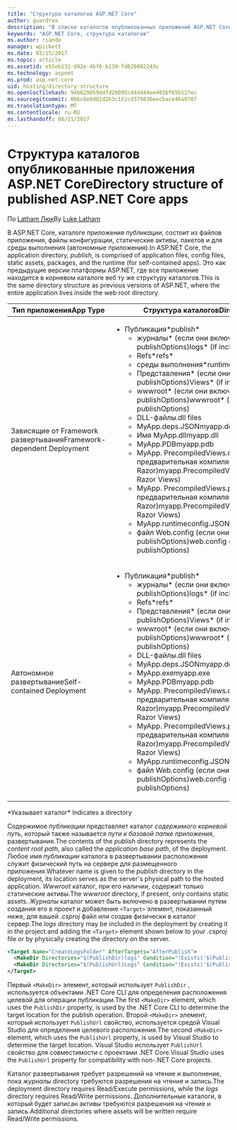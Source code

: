 ```yaml
---
title: "Структура каталогов ASP.NET Core"
author: guardrex
description: "В списке каталогов опубликованных приложений ASP.NET Core."
keywords: "ASP.NET Core, структура каталогов"
ms.author: riande
manager: wpickett
ms.date: 03/15/2017
ms.topic: article
ms.assetid: e55eb131-d42e-4bf6-b130-fd626082243c
ms.technology: aspnet
ms.prod: asp.net-core
uid: hosting/directory-structure
ms.openlocfilehash: 94b629859ddfd26095c44d444ee403bf65b127ec
ms.sourcegitcommit: 0b6c8e6d81d2b3c161cd375036eecbace46a9707
ms.translationtype: MT
ms.contentlocale: ru-RU
ms.lasthandoff: 08/11/2017
---
```

# <a name="directory-structure-of-published-aspnet-core-apps"></a><span data-ttu-id="d797e-104">Структура каталогов опубликованные приложения ASP.NET Core</span><span class="sxs-lookup"><span data-stu-id="d797e-104">Directory structure of published ASP.NET Core apps</span></span>

<span data-ttu-id="d797e-105">По [Latham Люк](https://github.com/GuardRex)</span><span class="sxs-lookup"><span data-stu-id="d797e-105">By [Luke Latham](https://github.com/GuardRex)</span></span>

<span data-ttu-id="d797e-106">В ASP.NET Core, каталоге приложения *публикации*, состоит из файлов приложения, файлы конфигурации, статические активы, пакетов и для среды выполнения (автономные приложения).</span><span class="sxs-lookup"><span data-stu-id="d797e-106">In ASP.NET Core, the application directory, *publish*, is comprised of application files, config files, static assets, packages, and the runtime (for self-contained apps).</span></span> <span data-ttu-id="d797e-107">Это как предыдущие версии платформы ASP.NET, где все приложение находится в корневом каталоге веб ту же структуру каталогов.</span><span class="sxs-lookup"><span data-stu-id="d797e-107">This is the same directory structure as previous versions of ASP.NET, where the entire application lives inside the web root directory.</span></span>

| <span data-ttu-id="d797e-108">Тип приложения</span><span class="sxs-lookup"><span data-stu-id="d797e-108">App Type</span></span> | <span data-ttu-id="d797e-109">Структура каталогов</span><span class="sxs-lookup"><span data-stu-id="d797e-109">Directory Structure</span></span> |
| --- | --- |
| <span data-ttu-id="d797e-110">Зависящие от Framework развертывания</span><span class="sxs-lookup"><span data-stu-id="d797e-110">Framework-dependent Deployment</span></span> | <ul><li><span data-ttu-id="d797e-111">Публикация\*</span><span class="sxs-lookup"><span data-stu-id="d797e-111">publish\*</span></span><ul><li><span data-ttu-id="d797e-112">журналы\* (если они включены в publishOptions)</span><span class="sxs-lookup"><span data-stu-id="d797e-112">logs\* (if included in publishOptions)</span></span></li><li><span data-ttu-id="d797e-113">Refs\*</span><span class="sxs-lookup"><span data-stu-id="d797e-113">refs\*</span></span></li><li><span data-ttu-id="d797e-114">среды выполнения\*</span><span class="sxs-lookup"><span data-stu-id="d797e-114">runtimes\*</span></span></li><li><span data-ttu-id="d797e-115">Представления\* (если они включены в publishOptions)</span><span class="sxs-lookup"><span data-stu-id="d797e-115">Views\* (if included in publishOptions)</span></span></li><li><span data-ttu-id="d797e-116">wwwroot\* (если они включены в publishOptions)</span><span class="sxs-lookup"><span data-stu-id="d797e-116">wwwroot\* (if included in publishOptions)</span></span></li><li><span data-ttu-id="d797e-117">DLL-файлы</span><span class="sxs-lookup"><span data-stu-id="d797e-117">.dll files</span></span></li><li><span data-ttu-id="d797e-118">MyApp.deps.JSON</span><span class="sxs-lookup"><span data-stu-id="d797e-118">myapp.deps.json</span></span></li><li><span data-ttu-id="d797e-119">Имя MyApp.dll</span><span class="sxs-lookup"><span data-stu-id="d797e-119">myapp.dll</span></span></li><li><span data-ttu-id="d797e-120">MyApp.PDB</span><span class="sxs-lookup"><span data-stu-id="d797e-120">myapp.pdb</span></span></li><li><span data-ttu-id="d797e-121">MyApp. PrecompiledViews.dll (если предварительная компиляция представлений Razor)</span><span class="sxs-lookup"><span data-stu-id="d797e-121">myapp.PrecompiledViews.dll (if precompiling Razor Views)</span></span></li><li><span data-ttu-id="d797e-122">MyApp. PrecompiledViews.pdb (если предварительная компиляция представлений Razor)</span><span class="sxs-lookup"><span data-stu-id="d797e-122">myapp.PrecompiledViews.pdb (if precompiling Razor Views)</span></span></li><li><span data-ttu-id="d797e-123">MyApp.runtimeconfig.JSON</span><span class="sxs-lookup"><span data-stu-id="d797e-123">myapp.runtimeconfig.json</span></span></li><li><span data-ttu-id="d797e-124">файл Web.config (если они включены в publishOptions)</span><span class="sxs-lookup"><span data-stu-id="d797e-124">web.config (if included in publishOptions)</span></span></li></ul></li></ul> |
| <span data-ttu-id="d797e-125">Автономное развертывание</span><span class="sxs-lookup"><span data-stu-id="d797e-125">Self-contained Deployment</span></span> | <ul><li><span data-ttu-id="d797e-126">Публикация\*</span><span class="sxs-lookup"><span data-stu-id="d797e-126">publish\*</span></span><ul><li><span data-ttu-id="d797e-127">журналы\* (если они включены в publishOptions)</span><span class="sxs-lookup"><span data-stu-id="d797e-127">logs\* (if included in publishOptions)</span></span></li><li><span data-ttu-id="d797e-128">Refs\*</span><span class="sxs-lookup"><span data-stu-id="d797e-128">refs\*</span></span></li><li><span data-ttu-id="d797e-129">Представления\* (если они включены в publishOptions)</span><span class="sxs-lookup"><span data-stu-id="d797e-129">Views\* (if included in publishOptions)</span></span></li><li><span data-ttu-id="d797e-130">wwwroot\* (если они включены в publishOptions)</span><span class="sxs-lookup"><span data-stu-id="d797e-130">wwwroot\* (if included in publishOptions)</span></span></li><li><span data-ttu-id="d797e-131">DLL-файлы</span><span class="sxs-lookup"><span data-stu-id="d797e-131">.dll files</span></span></li><li><span data-ttu-id="d797e-132">MyApp.deps.JSON</span><span class="sxs-lookup"><span data-stu-id="d797e-132">myapp.deps.json</span></span></li><li><span data-ttu-id="d797e-133">MyApp.exe</span><span class="sxs-lookup"><span data-stu-id="d797e-133">myapp.exe</span></span></li><li><span data-ttu-id="d797e-134">MyApp.PDB</span><span class="sxs-lookup"><span data-stu-id="d797e-134">myapp.pdb</span></span></li><li><span data-ttu-id="d797e-135">MyApp. PrecompiledViews.dll (если предварительная компиляция представлений Razor)</span><span class="sxs-lookup"><span data-stu-id="d797e-135">myapp.PrecompiledViews.dll (if precompiling Razor Views)</span></span></li><li><span data-ttu-id="d797e-136">MyApp. PrecompiledViews.pdb (если предварительная компиляция представлений Razor)</span><span class="sxs-lookup"><span data-stu-id="d797e-136">myapp.PrecompiledViews.pdb (if precompiling Razor Views)</span></span></li><li><span data-ttu-id="d797e-137">MyApp.runtimeconfig.JSON</span><span class="sxs-lookup"><span data-stu-id="d797e-137">myapp.runtimeconfig.json</span></span></li><li><span data-ttu-id="d797e-138">файл Web.config (если они включены в publishOptions)</span><span class="sxs-lookup"><span data-stu-id="d797e-138">web.config (if included in publishOptions)</span></span></li></ul></li></ul> |
<span data-ttu-id="d797e-139">\*Указывает каталог</span><span class="sxs-lookup"><span data-stu-id="d797e-139">\* Indicates a directory</span></span>

<span data-ttu-id="d797e-140">Содержимое *публикации* представляет каталог *содержимого корневой путь*, который также называется *пути к базовой папке приложения*, развертывания.</span><span class="sxs-lookup"><span data-stu-id="d797e-140">The contents of the *publish* directory represents the *content root path*, also called the *application base path*, of the deployment.</span></span> <span data-ttu-id="d797e-141">Любое имя *публикации* каталога в развертывании расположения служит физический путь на сервере для размещенного приложения.</span><span class="sxs-lookup"><span data-stu-id="d797e-141">Whatever name is given to the *publish* directory in the deployment, its location serves as the server's physical path to the hosted application.</span></span> <span data-ttu-id="d797e-142">*Wwwroot* каталог, при его наличии, содержит только статические активы.</span><span class="sxs-lookup"><span data-stu-id="d797e-142">The *wwwroot* directory, if present, only contains static assets.</span></span> <span data-ttu-id="d797e-143">*Журналы* каталог может быть включено в развертывании путем создания его в проект и добавление `<Target>` элемент, показанный ниже, для вашей *.csproj* файл или создав физически в каталог сервер.</span><span class="sxs-lookup"><span data-stu-id="d797e-143">The *logs* directory may be included in the deployment by creating it in the project and adding the `<Target>` element shown below to your *.csproj* file or by physically creating the directory on the server.</span></span>

```xml
<Target Name="CreateLogsFolder" AfterTargets="AfterPublish">
  <MakeDir Directories="$(PublishDir)logs" Condition="!Exists('$(PublishDir)logs')" />
  <MakeDir Directories="$(PublishUrl)Logs" Condition="!Exists('$(PublishUrl)Logs')" />
</Target>
```

<span data-ttu-id="d797e-144">Первый `<MakeDir>` элемент, который использует `PublishDir` , используется объектами .NET Core CLI для определения расположения целевой для операции публикации.</span><span class="sxs-lookup"><span data-stu-id="d797e-144">The first `<MakeDir>` element, which uses the `PublishDir` property, is used by the .NET Core CLI to determine the target location for the publish operation.</span></span> <span data-ttu-id="d797e-145">Второй `<MakeDir>` элемент, который использует `PublishUrl` свойство, используется средой Visual Studio для определения целевого расположения.</span><span class="sxs-lookup"><span data-stu-id="d797e-145">The second `<MakeDir>` element, which uses the `PublishUrl` property, is used by Visual Studio to determine the target location.</span></span> <span data-ttu-id="d797e-146">Visual Studio использует `PublishUrl` свойство для совместимости с проектами .NET Core.</span><span class="sxs-lookup"><span data-stu-id="d797e-146">Visual Studio uses the `PublishUrl` property for compatibility with non-.NET Core projects.</span></span>

<span data-ttu-id="d797e-147">Каталог развертывания требует разрешений на чтение и выполнение, пока *журналы* directory требуются разрешения на чтение и запись.</span><span class="sxs-lookup"><span data-stu-id="d797e-147">The deployment directory requires Read/Execute permissions, while the *logs* directory requires Read/Write permissions.</span></span> <span data-ttu-id="d797e-148">Дополнительные каталоги, в который будет записан активы требуются разрешения на чтение и запись.</span><span class="sxs-lookup"><span data-stu-id="d797e-148">Additional directories where assets will be written require Read/Write permissions.</span></span>
